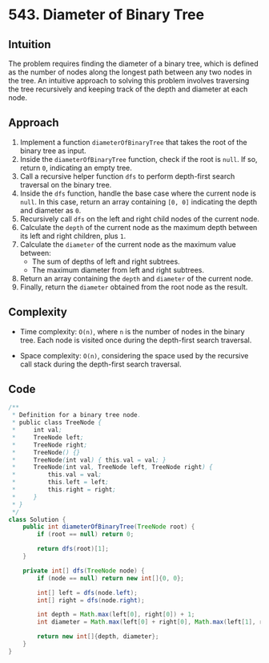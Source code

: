 # 543. Diameter of Binary Tree

## Intuition

The problem requires finding the diameter of a binary tree, which is defined as the number of nodes along the longest path between any two nodes in the tree. An intuitive approach to solving this problem involves traversing the tree recursively and keeping track of the depth and diameter at each node.

## Approach

1. Implement a function `diameterOfBinaryTree` that takes the root of the binary tree as input.
2. Inside the `diameterOfBinaryTree` function, check if the root is `null`. If so, return `0`, indicating an empty tree.
3. Call a recursive helper function `dfs` to perform depth-first search traversal on the binary tree.
4. Inside the `dfs` function, handle the base case where the current node is `null`. In this case, return an array containing `[0, 0]` indicating the depth and diameter as `0`.
5. Recursively call `dfs` on the left and right child nodes of the current node.
6. Calculate the `depth` of the current node as the maximum depth between its left and right children, plus `1`.
7. Calculate the `diameter` of the current node as the maximum value between:
   - The sum of depths of left and right subtrees.
   - The maximum diameter from left and right subtrees.
8. Return an array containing the `depth` and `diameter` of the current node.
9. Finally, return the `diameter` obtained from the root node as the result.

## Complexity

- Time complexity: `O(n)`, where `n` is the number of nodes in the binary tree. Each node is visited once during the depth-first search traversal.

- Space complexity: `O(n)`, considering the space used by the recursive call stack during the depth-first search traversal.

## Code

```java
/**
 * Definition for a binary tree node.
 * public class TreeNode {
 *     int val;
 *     TreeNode left;
 *     TreeNode right;
 *     TreeNode() {}
 *     TreeNode(int val) { this.val = val; }
 *     TreeNode(int val, TreeNode left, TreeNode right) {
 *         this.val = val;
 *         this.left = left;
 *         this.right = right;
 *     }
 * }
 */
class Solution {
    public int diameterOfBinaryTree(TreeNode root) {
        if (root == null) return 0;

        return dfs(root)[1];
    }

    private int[] dfs(TreeNode node) {
        if (node == null) return new int[]{0, 0};

        int[] left = dfs(node.left);
        int[] right = dfs(node.right);

        int depth = Math.max(left[0], right[0]) + 1;
        int diameter = Math.max(left[0] + right[0], Math.max(left[1], right[1]));

        return new int[]{depth, diameter};
    }
}
```
